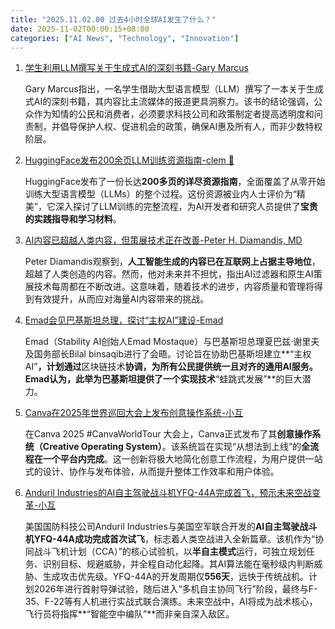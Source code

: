 ```yaml
---
title: "2025.11.02.00 过去4小时全球AI发生了什么？"
date: 2025-11-02T00:00:15+08:00
categories: ["AI News", "Technology", "Innovation"]
---
```


1.  [学生利用LLM撰写关于生成式AI的深刻书籍-Gary Marcus](https://x.com/GaryMarcus/status/1984628427371266418)

    Gary Marcus指出，一名学生借助大型语言模型（LLM）撰写了一本关于生成式AI的深刻书籍，其内容比主流媒体的报道更具洞察力。该书的结论强调，公众作为知情的公民和消费者，必须要求科技公司和政策制定者提高透明度和问责制，并倡导保护人权、促进机会的政策，确保AI惠及所有人，而非少数特权阶层。

2.  [HuggingFace发布200余页LLM训练资源指南-clem 🤗](https://x.com/ClementDelangue/status/1984626482346381755)

    HuggingFace发布了一份长达**200多页的详尽资源指南**，全面覆盖了从零开始训练大型语言模型（LLMs）的整个过程。这份资源被业内人士评价为“精美”，它深入探讨了LLM训练的完整流程，为AI开发者和研究人员提供了**宝贵的实践指导和学习材料**。

3.  [AI内容已超越人类内容，但策展技术正在改善-Peter H. Diamandis, MD](https://x.com/PeterDiamandis/status/1984621882927198244)

    Peter Diamandis观察到，**人工智能生成的内容已在互联网上占据主导地位**，超越了人类创造的内容。然而，他对未来并不担忧，指出AI过滤器和原生AI策展技术每周都在不断改进。这意味着，随着技术的进步，内容质量和管理将得到有效提升，从而应对海量AI内容带来的挑战。

4.  [Emad会见巴基斯坦总理，探讨“主权AI”建设-Emad](https://x.com/EMostaque/status/1984617507916013986)

    Emad（Stability AI创始人Emad Mostaque）与巴基斯坦总理夏巴兹·谢里夫及国务部长Bilal binsaqib进行了会晤。讨论旨在协助巴基斯坦建立**“主权AI”**，计划通过**区块链技术**协调，为所有公民提供统一且对齐的通用AI服务。Emad认为，此举为巴基斯坦提供了一个实现技术**“蛙跳式发展”**的巨大潜力。

5.  [Canva在2025年世界巡回大会上发布创意操作系统-小互](https://x.com/imxiaohu/status/1984614420551725277)

    在Canva 2025 #CanvaWorldTour 大会上，Canva正式发布了其**创意操作系统（Creative Operating System）**。该系统旨在实现“从想法到上线”的**全流程在一个平台内完成**。这一创新将极大地简化创意工作流程，为用户提供一站式的设计、协作与发布体验，从而提升整体工作效率和用户体验。

6.  [Anduril Industries的AI自主驾驶战斗机YFQ-44A完成首飞，预示未来空战变革-小互](https://x.com/imxiaohu/status/1984605455868702862)

    美国国防科技公司Anduril Industries与美国空军联合开发的**AI自主驾驶战斗机YFQ-44A成功完成首次试飞**，标志着人类空战进入全新篇章。该机作为“协同战斗飞机计划（CCA）”的核心试验机，以**半自主模式**运行，可独立规划任务、识别目标、规避威胁，并全程自动化起降。其AI算法能在毫秒级内判断威胁、生成攻击优先级。YFQ-44A的开发周期仅**556天**，远快于传统战机。计划2026年进行首射导弹试验，随后进入“多机自主协同飞行”阶段，最终与F-35、F-22等有人机进行实战式联合演练。未来空战中，AI将成为战术核心，飞行员将指挥**“智能空中编队”**而非亲自深入敌区。